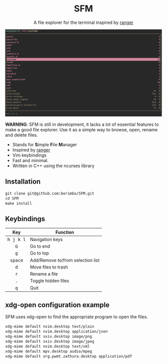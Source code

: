 <h1 align="center">
    SFM
</h1>

<p align="center">
    A file explorer for the terminal inspired by
    <a href="https://github.com/ranger/ranger" title="Ranger">ranger</a>
</p>

<div align="center">
  <img width="650" src="https://github.com/berimbo/SFM/blob/main/sfm.png">
</div>

**WARNING**: SFM is still in development, it lacks a lot of essential features
to make a good file explorer. Use it as a simple way to browse, open, rename
and delete files.

- Stands for **S**imple **F**ile **M**anager
- Inspired by [ranger](https://github.com/ranger/ranger)
- Vim keybindings
- Fast and minimal.
- Written in C++ using the ncurses library
 
## Installation

```
git clone git@github.com:berimbo/SFM.git
cd SFM
make install
```
 
## Keybindings

| Key                | Function                          |
| :---:              | ---                               |
| <kbd>h j k l</kbd> | Navigation keys                   |
| <kbd>G</kbd>       | Go to end                         |
| <kbd>g</kbd>       | Go to top                         |
| <kbd>space</kbd>   | Add/Remove to/from selection list |
| <kbd>d</kbd>       | Move files to trash               |
| <kbd>r</kbd>       | Rename a file                    |
| <kbd>.</kbd>       | Toggle hidden files               |
| <kbd>q</kbd>       | Quit                              |

## xdg-open configuration example

SFM uses xdg-open to find the appropriate program to open the files. 

```
xdg-mime default nvim.desktop text/plain
xdg-mime default nvim.desktop application/json
xdg-mime default sxiv.desktop image/png
xdg-mime default sxiv.desktop image/jpeg
xdg-mime default nvim.desktop text/xml
xdg-mime default mpv.desktop audio/mpeg
xdg-mime default org.pwmt.zathura.desktop application/pdf
```
